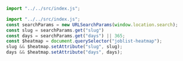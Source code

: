 ```js
import "../../src/index.js";
```

```js
import "../../src/index.js";
const searchParams = new URLSearchParams(window.location.search);
const slug = searchParams.get("slug")
const days = searchParams.get("days") || 365;
const $heatmap = document.querySelector("joblist-heatmap");
slug && $heatmap.setAttribute("slug", slug);
days && $heatmap.setAttribute("days", days);
```

<joblist-heatmap></joblist-company-heatmap>
